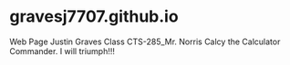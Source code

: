 # gravesj7707.github.io

Web Page
Justin Graves
Class CTS-285_Mr. Norris
Calcy the Calculator Commander.
I will triumph!!! 

